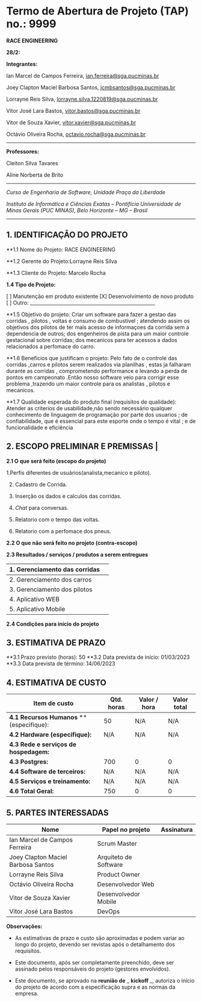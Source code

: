 # Termo de Abertura de Projeto (TAP) no.: 9999

**RACE ENGINEERING**

**28/2:**

**Integrantes:**

Ian Marcel de Campos Ferreira, ian.ferreira@sga.pucminas.br

Joey Clapton Maciel Barbosa Santos, jcmbsantos@sga.pucminas.br

Lorrayne Reis Silva, lorrayne.silva.1220819@sga.pucminas.br

Vitor José Lara Bastos, vitor.bastos@sga.pucminas.br

Vitor de Souza Xavier, vitor.xavier@sga.pucminas.br

Octávio Oliveira Rocha, octavio.rocha@sga.pucminas.br

---

**Professores:**

Cleiton Silva Tavares

Aline Norberta de Brito

---

_Curso de Engenharia de Software, Unidade Praça da Liberdade_

_Instituto de Informática e Ciências Exatas – Pontifícia Universidade de Minas Gerais (PUC MINAS), Belo Horizonte – MG – Brasil_

---

## 1. IDENTIFICAÇÃO DO PROJETO

**1.1 Nome do Projeto: RACE ENGINEERING

**1.2 Gerente do Projeto:Lorrayne Reis Silva

**1.3 Cliente do Projeto: Marcelo Rocha

**1.4 Tipo de Projeto:**

[ ] Manutenção em produto existente
[X] Desenvolvimento de novo produto
[ ] Outro: \_\_\_\_\_\_\_\_\_\_\_\_\_\_\_\_\_\_\_\_\_\_\_\_\_\_\_\_\_\_\_\_\_\_\_\_\_\_\_\_\_\_\_\_\_\_\_\_\_\_\_\_

**1.5 Objetivo do projeto: Criar um software para fazer a gestao das corridas , pilotos , voltas e consumo de combustível ; atendendo assim os objetivos dos pilotos de ter mais acesso de informaçoes da corrida sem a dependencia de outros; dos engenheiros de pista para um maior controle gestacional sobre corridas; dos mecanicos para ter acessos a dados relacionados a perfomace do carro.

**1.6 Benefícios que justificam o projeto: Pelo fato de o controle das corridas ,carros e pilotos serem realizados via planilhas , estas ja falharam durante as corridas , comprometendo performance e levando a perda de pontos em campeonato 
.Então nosso software veio para corrigir esse problema ,trazendo um maior controle para os analistas , pilotos e mecanicos.

**1.7 Qualidade esperada do produto final (requisitos de qualidade):  Atender as criterios de usabilidade,não sendo necessário qualquer conhecimento de linguagem de programação por parte dos usuarios ; de confiabilidade, que é essencial para este esporte onde o tempo é vital ; e de funcionalidade e eficiência

## **2. ESCOPO PRELIMINAR E PREMISSAS** |

**2.1 O que será feito (escopo do projeto)**

1.Perfis diferentes de usuários(analista,mecanico e piloto).

2. Cadastro de Corrida.

3. Inserção os dados e calculos das corridas.

4. *Chat* para conversas.

5. Relatorio com o tempo das voltas.

6. Relatorio com a perfomace dos pneus.

**2.2 O que não será feito no projeto (contra-escopo)**


**2.3 Resultados / serviços / produtos a serem entregues**

| 1. Gerenciamento das corridas |  |
| --- | --- |
| 2. Gerenciamento dos carros | |
| 3.  Gerenciamento dos pilotos | |
| 4.  Aplicativo WEB | |
| 5.  Aplicativo Mobile | |

**2.4 Condições para início do projeto**




## 3. ESTIMATIVA DE PRAZO


**3.1 Prazo previsto (horas): 50
**3.2 Data prevista de início:  01/03/2023 
**3.3 Data prevista de término: 14/06/2023

## 4. ESTIMATIVA DE CUSTO

| Item de custo | Qtd. horas | Valor / hora  | Valor total |
| --- | --- | --- | --- |
| **4.1 Recursos Humanos** **(especifique):  |50| N/A | N/A  |
| **4.2 Hardware (especifique):** | N/A  | N/A | N/A |
| **4.3 Rede e serviços de hospedagem:** |  |  |  |
| **4.3 Postgres:** | 700 | 0 | 0 |
| **4.4 Software de terceiros:** | N/A  | N/A | N/A |
| **4.5 Serviços e treinamento:** | N/A| N/A |  N/A|
| **4.6 Total Geral:** | 750 | 0 | 0 |

## 5. PARTES INTERESSADAS

| Nome | Papel no projeto | Assinatura |
| --- | --- | --- |
|Ian Marcel de Campos Ferreira|Scrum Master|     |
|Joey Clapton Maciel Barbosa Santos|Arquiteto de Software|     |
|Lorrayne Reis Silva|Product Owner|     |
|Octávio Oliveira Rocha|Desenvolvedor Web|     |
|Vitor de Souza Xavier|Desenvolvedor Mobile|     |
|Vitor José Lara Bastos|DevOps|   |

**Observações:**

- As estimativas de prazo e custo são aproximadas e podem variar ao longo do projeto, devendo ser revistas após o detalhamento dos requisitos.

- Este documento, após ser completamente preenchido, deve ser assinado pelos responsáveis do projeto (gestores envolvidos).

- Este documento, se aprovado na **reunião de** _ **kickoff** _, autoriza o início do projeto de acordo com a especificação supra e as normas da empresa.

